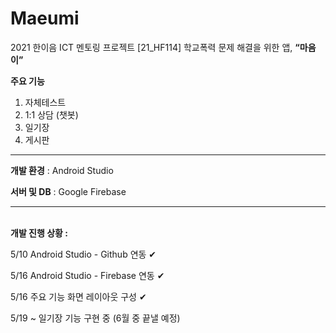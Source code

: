 # Maeumi
2021 한이음 ICT 멘토링 프로젝트
[21_HF114] 학교폭력 문제 해결을 위한 앱, <b>“마음이”</b>

<b>주요 기능</b>
1) 자체테스트
2) 1:1 상담 (챗봇)
3) 일기장
4) 게시판

---
<b>개발 환경</b> : Android Studio

<b>서버 및 DB</b> : Google Firebase

---
<br>
<b>개발 진행 상황 :</b>

5/10 Android Studio - Github 연동 ✔

5/16 Android Studio - Firebase 연동 ✔

5/16 주요 기능 화면 레이아웃 구성 ✔

5/19 ~ 일기장 기능 구현 중 (6월 중 끝낼 예정)
